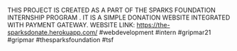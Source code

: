 THIS PROJECT IS CREATED AS A PART OF THE SPARKS FOUNDATION INTERNSHIP PROGRAM . IT IS A SIMPLE DONATION WEBSITE INTEGRATED WITH PAYMENT GATEWAY.
WEBSITE LINK: https://the-sparksdonate.herokuapp.com/
#webdevelopment #intern #gripmar21 #gripmar #thesparksfoundation #tsf
